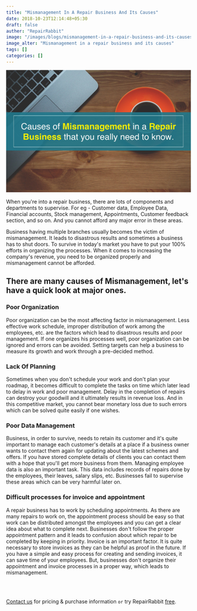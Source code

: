 ```yaml
---
title: "Mismanagement In A Repair Business And Its Causes"
date: 2018-10-23T12:14:48+05:30
draft: false
auther: "RepairRabbit"
image: "/images/blogs/mismanagement-in-a-repair-business-and-its-causes.jpg"
image_alter: "Mismanagement in a repair business and its causes"
tags: []
categories: []
---
```


<img src="/images/blogs/mismanagement-in-a-repair-business-and-its-causes.jpg" alt="Mismanagement in a repair business and its causes"/>


When you're into a repair business, there are lots of components and departments to supervise. For eg - Customer data, Employee Data, Financial accounts, Stock management, Appointments, Customer feedback section, and so on. And you cannot afford any major error in these areas. 

Business having multiple branches usually becomes the victim of mismanagement. It leads to disastrous results and sometimes a business has to shut doors. To survive in today's market you have to put your 100% efforts in organizing the processes. When it comes to increasing the company's revenue, you need to be organized properly and mismanagement cannot be afforded.

## There are many causes of Mismanagement, let's have a quick look at major ones.

### Poor Organization

Poor organization can be the most affecting factor in mismanagement. Less effective work schedule, improper distribution of work among the employees, etc. are the factors which lead to disastrous results and poor management. If one organizes his processes well, poor organization can be ignored and errors can be avoided. Setting targets can help a business to measure its growth and work through a pre-decided method.

### Lack Of Planning

Sometimes when you don't schedule your work and don't plan your roadmap, it becomes difficult to complete the tasks on time which later lead to delay in work and poor management. Delay in the completion of repairs can destroy your goodwill and it ultimately results in revenue loss. And in this competitive market, you cannot bear monetary loss due to such errors which can be solved quite easily if one wishes. 

### Poor Data Management

Business, in order to survive, needs to retain its customer and it's quite important to manage each customer's details at a place if a business owner wants to contact them again for updating about the latest schemes and offers. If you have stored complete details of clients you can contact them with a hope that you'll get more business from them. Managing employee data is also an important task. This data includes records of repairs done by the employees, their leaves, salary slips, etc. Businesses fail to supervise these areas which can be very harmful later on.

### Difficult processes for invoice and appointment

A repair business has to work by scheduling appointments. As there are many repairs to work on, the appointment process should be easy so that work can be distributed amongst the employees and you can get a clear idea about what to complete next. Businesses don't follow the proper appointment pattern and it leads to confusion about which repair to be completed by keeping in priority.
Invoice is an important factor. It is quite necessary to store invoices as they can be helpful as proof in the future. If you have a simple and easy process for creating and sending invoices, it can save time of your employees. But, businesses don't organize their appointment and invoice processes in a proper way, which leads to mismanagement.

<br>
<br>

<a href="mailto:contact@repairrabbit.co?subject=Query of RepairRabbit" target="_blank">Contact us</a> for pricing & purchase information `or` try RepairRabbit <a href="https://demo.repairrabbit.co/admin" rel="noopener" target="_blank" title="RepairRabbit Demo">free</a>.

<br>